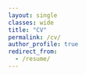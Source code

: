 ```yaml
---
layout: single
classes: wide
title: "CV"
permalink: /cv/
author_profile: true
redirect_from: 
  - /resume/
---
```

